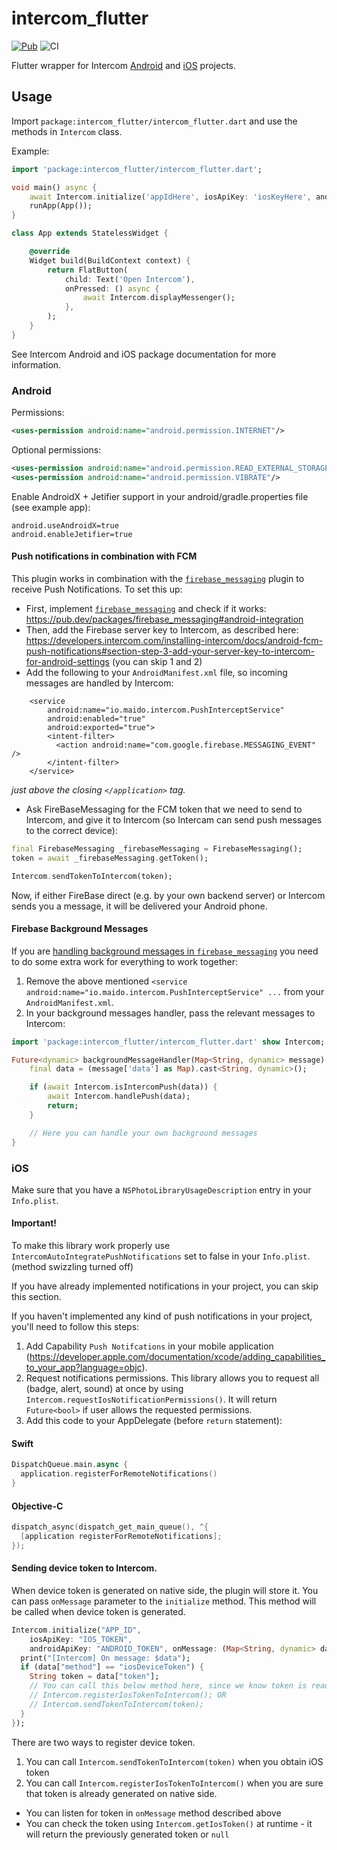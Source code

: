 # intercom_flutter

[![Pub](https://img.shields.io/pub/v/intercom_flutter.svg)](https://pub.dev/packages/intercom_flutter)
![CI](https://github.com/v3rm0n/intercom_flutter/workflows/CI/badge.svg)

Flutter wrapper for Intercom [Android](https://github.com/intercom/intercom-android) and [iOS](https://github.com/intercom/intercom-ios) projects.

## Usage

Import `package:intercom_flutter/intercom_flutter.dart` and use the methods in `Intercom` class.

Example:
```dart
import 'package:intercom_flutter/intercom_flutter.dart';

void main() async {
    await Intercom.initialize('appIdHere', iosApiKey: 'iosKeyHere', androidApiKey: 'androidKeyHere');
    runApp(App());
}

class App extends StatelessWidget {

    @override
    Widget build(BuildContext context) {
        return FlatButton(
            child: Text('Open Intercom'),
            onPressed: () async {
                await Intercom.displayMessenger();
            },
        );
    }
}

```

See Intercom Android and iOS package documentation for more information.

### Android

Permissions:
```xml
<uses-permission android:name="android.permission.INTERNET"/>
```

Optional permissions:

```xml
<uses-permission android:name="android.permission.READ_EXTERNAL_STORAGE"/>
<uses-permission android:name="android.permission.VIBRATE"/>
```

Enable AndroidX + Jetifier support in your android/gradle.properties file (see example app):

```
android.useAndroidX=true
android.enableJetifier=true
```

#### Push notifications in combination with FCM
This plugin works in combination with the [`firebase_messaging`](https://pub.dev/packages/firebase_messaging) plugin to receive Push Notifications. To set this up:

* First, implement [`firebase_messaging`](https://pub.dev/packages/firebase_messaging) and check if it works: https://pub.dev/packages/firebase_messaging#android-integration
* Then, add the Firebase server key to Intercom, as described here: https://developers.intercom.com/installing-intercom/docs/android-fcm-push-notifications#section-step-3-add-your-server-key-to-intercom-for-android-settings (you can skip 1 and 2)
* Add the following to your  `AndroidManifest.xml` file, so incoming messages are handled by Intercom:

```
    <service
        android:name="io.maido.intercom.PushInterceptService"
        android:enabled="true"
        android:exported="true">
        <intent-filter>
          <action android:name="com.google.firebase.MESSAGING_EVENT" />
        </intent-filter>
    </service>
```
_just above the closing `</application>` tag._

* Ask FireBaseMessaging for the FCM token that we need to send to Intercom, and give it to Intercom (so Intercam can send push messages to the correct device):

```dart
final FirebaseMessaging _firebaseMessaging = FirebaseMessaging();
token = await _firebaseMessaging.getToken();

Intercom.sendTokenToIntercom(token);
```

Now, if either FireBase direct (e.g. by your own backend server) or Intercom sends you a message, it will be delivered your Android phone.

#### Firebase Background Messages

If you are [handling background messages in `firebase_messaging`](https://github.com/FirebaseExtended/flutterfire/tree/master/packages/firebase_messaging#optionally-handle-background-messages) you need to do some extra work for everything to work together:

1. Remove the above mentioned `<service android:name="io.maido.intercom.PushInterceptService" ...` from your `AndroidManifest.xml`.
2. In your background messages handler, pass the relevant messages to Intercom:

```dart
import 'package:intercom_flutter/intercom_flutter.dart' show Intercom;

Future<dynamic> backgroundMessageHandler(Map<String, dynamic> message) async {
    final data = (message['data'] as Map).cast<String, dynamic>();

    if (await Intercom.isIntercomPush(data)) {
        await Intercom.handlePush(data);
        return;
    }

    // Here you can handle your own background messages
}
```

### iOS
Make sure that you have a `NSPhotoLibraryUsageDescription` entry in your `Info.plist`.

#### Important! 
To make this library work properly use `IntercomAutoIntegratePushNotifications` set to false in your `Info.plist`. (method swizzling turned off)

If you have already implemented notifications in your project, you can skip this section.

If you haven't implemented any kind of push notifications in your project, you'll need to follow this steps:
1. Add Capability `Push Notifcations` in your mobile application (https://developer.apple.com/documentation/xcode/adding_capabilities_to_your_app?language=objc).
2. Request notifications permissions. This library allows you to request all (badge, alert, sound) at once by using `Intercom.requestIosNotificationPermissions()`. It will return `Future<bool>` if user allows the requested permissions.
3. Add this code to your AppDelegate (before `return` statement):

#### Swift
```swift
DispatchQueue.main.async {
  application.registerForRemoteNotifications()
}
```
#### Objective-C
```objectivec
dispatch_async(dispatch_get_main_queue(), ^{
  [application registerForRemoteNotifications];
});
```

#### Sending device token to Intercom.

When device token is generated on native side, the plugin will store it. You can pass `onMessage` parameter to the `initialize` method. This method will be called when device token is generated.
```dart
Intercom.initialize("APP_ID",
    iosApiKey: "IOS_TOKEN",
    androidApiKey: "ANDROID_TOKEN", onMessage: (Map<String, dynamic> data) {
  print("[Intercom] On message: $data");
  if (data["method"] == "iosDeviceToken") {
    String token = data["token"];
    // You can call this below method here, since we know token is ready
    // Intercom.registerIosTokenToIntercom(); OR
    // Intercom.sendTokenToIntercom(token);
  }
});
```

There are two ways to register device token.
1. You can call `Intercom.sendTokenToIntercom(token)` when you obtain iOS token
2. You can call `Intercom.registerIosTokenToIntercom()` when you are sure that token is already generated on native side.
 * You can listen for token in `onMessage` method described above
 * You can check the token using `Intercom.getIosToken()` at runtime - it will return the previously generated token or `null`
 
